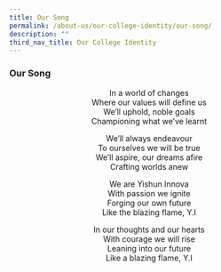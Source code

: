 ```yaml
---
title: Our Song
permalink: /about-us/our-college-identity/our-song/
description: ""
third_nav_title: Our College Identity
---
```

### **Our Song**

<center>
In a world of changes<br>
Where our values will define us<br>
We’ll uphold, noble goals<br>
Championing what we’ve learnt

We’ll always endeavour<br>
To ourselves we will be true<br>
We’ll aspire, our dreams afire<br>
Crafting worlds anew

We are Yishun Innova<br>
With passion we ignite<br>
Forging our own future<br>
Like the blazing flame, Y.I

In our thoughts and our hearts<br>
With courage we will rise<br>
Leaning into our future<br>
Like a blazing flame, Y.I